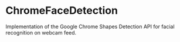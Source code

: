 # ChromeFaceDetection
Implementation of the Google Chrome Shapes Detection API for facial recognition on webcam feed.
